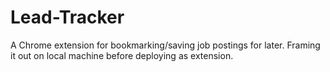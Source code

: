 # Lead-Tracker

A Chrome extension for bookmarking/saving job postings for later. Framing it out on local machine before deploying as extension.
